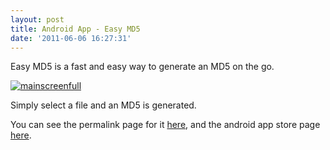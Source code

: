 ```yaml
---
layout: post
title: Android App - Easy MD5
date: '2011-06-06 16:27:31'
---
```



Easy MD5 is a fast and easy way to generate an MD5 on the go.

[![](http://66.147.244.180/~hunterda/content/images/2011/06/mainscreenfull2-180x300.png "mainscreenfull")](http://66.147.244.180/~hunterda/content/images/2011/06/mainscreenfull2.png)

Simply select a file and an MD5 is generated.

You can see the permalink page for it [here](http://hunterdavis.com/android-app-easy-md5), and the android app store page [here](https://market.android.com/details?id=com.hunterdavis.easymd5).


